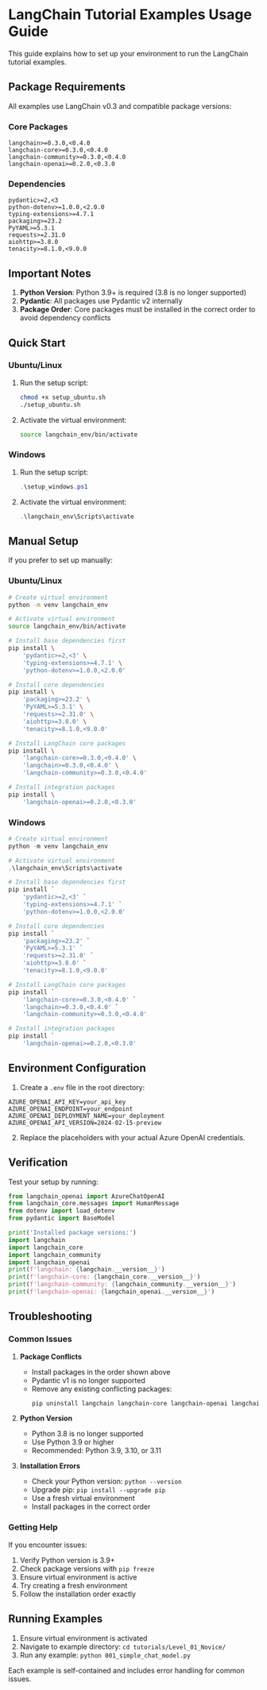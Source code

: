 # LangChain Tutorial Examples Usage Guide

This guide explains how to set up your environment to run the LangChain tutorial examples.

## Package Requirements

All examples use LangChain v0.3 and compatible package versions:

### Core Packages
```plaintext
langchain>=0.3.0,<0.4.0
langchain-core>=0.3.0,<0.4.0
langchain-community>=0.3.0,<0.4.0
langchain-openai>=0.2.0,<0.3.0
```

### Dependencies
```plaintext
pydantic>=2,<3
python-dotenv>=1.0.0,<2.0.0
typing-extensions>=4.7.1
packaging>=23.2
PyYAML>=5.3.1
requests>=2.31.0
aiohttp>=3.8.0
tenacity>=8.1.0,<9.0.0
```

## Important Notes

1. **Python Version**: Python 3.9+ is required (3.8 is no longer supported)
2. **Pydantic**: All packages use Pydantic v2 internally
3. **Package Order**: Core packages must be installed in the correct order to avoid dependency conflicts

## Quick Start

### Ubuntu/Linux

1. Run the setup script:
   ```bash
   chmod +x setup_ubuntu.sh
   ./setup_ubuntu.sh
   ```

2. Activate the virtual environment:
   ```bash
   source langchain_env/bin/activate
   ```

### Windows

1. Run the setup script:
   ```powershell
   .\setup_windows.ps1
   ```

2. Activate the virtual environment:
   ```powershell
   .\langchain_env\Scripts\activate
   ```

## Manual Setup

If you prefer to set up manually:

### Ubuntu/Linux

```bash
# Create virtual environment
python -m venv langchain_env

# Activate virtual environment
source langchain_env/bin/activate

# Install base dependencies first
pip install \
    'pydantic>=2,<3' \
    'typing-extensions>=4.7.1' \
    'python-dotenv>=1.0.0,<2.0.0'

# Install core dependencies
pip install \
    'packaging>=23.2' \
    'PyYAML>=5.3.1' \
    'requests>=2.31.0' \
    'aiohttp>=3.8.0' \
    'tenacity>=8.1.0,<9.0.0'

# Install LangChain core packages
pip install \
    'langchain-core>=0.3.0,<0.4.0' \
    'langchain>=0.3.0,<0.4.0' \
    'langchain-community>=0.3.0,<0.4.0'

# Install integration packages
pip install \
    'langchain-openai>=0.2.0,<0.3.0'
```

### Windows

```powershell
# Create virtual environment
python -m venv langchain_env

# Activate virtual environment
.\langchain_env\Scripts\activate

# Install base dependencies first
pip install `
    'pydantic>=2,<3' `
    'typing-extensions>=4.7.1' `
    'python-dotenv>=1.0.0,<2.0.0'

# Install core dependencies
pip install `
    'packaging>=23.2' `
    'PyYAML>=5.3.1' `
    'requests>=2.31.0' `
    'aiohttp>=3.8.0' `
    'tenacity>=8.1.0,<9.0.0'

# Install LangChain core packages
pip install `
    'langchain-core>=0.3.0,<0.4.0' `
    'langchain>=0.3.0,<0.4.0' `
    'langchain-community>=0.3.0,<0.4.0'

# Install integration packages
pip install `
    'langchain-openai>=0.2.0,<0.3.0'
```

## Environment Configuration

1. Create a `.env` file in the root directory:
```env
AZURE_OPENAI_API_KEY=your_api_key
AZURE_OPENAI_ENDPOINT=your_endpoint
AZURE_OPENAI_DEPLOYMENT_NAME=your_deployment
AZURE_OPENAI_API_VERSION=2024-02-15-preview
```

2. Replace the placeholders with your actual Azure OpenAI credentials.

## Verification

Test your setup by running:

```python
from langchain_openai import AzureChatOpenAI
from langchain_core.messages import HumanMessage
from dotenv import load_dotenv
from pydantic import BaseModel

print('Installed package versions:')
import langchain
import langchain_core
import langchain_community
import langchain_openai
print(f'langchain: {langchain.__version__}')
print(f'langchain-core: {langchain_core.__version__}')
print(f'langchain-community: {langchain_community.__version__}')
print(f'langchain-openai: {langchain_openai.__version__}')
```

## Troubleshooting

### Common Issues

1. **Package Conflicts**
   - Install packages in the order shown above
   - Pydantic v1 is no longer supported
   - Remove any existing conflicting packages:
     ```bash
     pip uninstall langchain langchain-core langchain-openai langchain-community
     ```

2. **Python Version**
   - Python 3.8 is no longer supported
   - Use Python 3.9 or higher
   - Recommended: Python 3.9, 3.10, or 3.11

3. **Installation Errors**
   - Check your Python version: `python --version`
   - Upgrade pip: `pip install --upgrade pip`
   - Use a fresh virtual environment
   - Install packages in the correct order

### Getting Help

If you encounter issues:
1. Verify Python version is 3.9+
2. Check package versions with `pip freeze`
3. Ensure virtual environment is active
4. Try creating a fresh environment
5. Follow the installation order exactly

## Running Examples

1. Ensure virtual environment is activated
2. Navigate to example directory: `cd tutorials/Level_01_Novice/`
3. Run any example: `python 001_simple_chat_model.py`

Each example is self-contained and includes error handling for common issues.